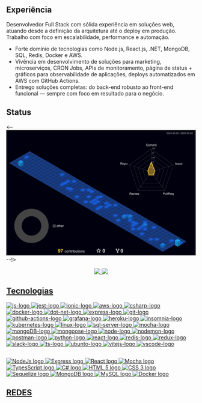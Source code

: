 ## Experiência

<p>
  Desenvolvedor Full Stack com sólida experiência em soluções web, atuando desde a definição da arquitetura até o deploy em produção. Trabalho com foco em escalabilidade, performance e automação.
</p>

<ul>
 <li>Forte domínio de tecnologias como Node.js, React.js, .NET, MongoDB, SQL, Redis, Docker e AWS.</li>
 <li>Vivência em desenvolvimento de soluções para marketing, microserviços, CRON Jobs, APIs de monitoramento, página de status + gráficos para observabilidade de aplicações, deploys automatizados em AWS com GitHub Actions.</li>
 <li>Entrego soluções completas: do back-end robusto ao front-end funcional — sempre com foco em resultado para o negócio.</li>
</ul>

## Status
<-- ![Status](https://github.com/JVLENNY10/JVLENNY10/blob/main/profile-3d-contrib/profile-night-view.svg) --!>

<div align="center">
  <a href="https://github.com/JVLENNY10">
  <img height="180em" src="https://github-readme-stats.vercel.app/api?username=JVLENNY10&show_icons=true&theme=dracula&include_all_commits=true&count_private=true"/>
  <img height="180em" src="https://github-readme-stats.vercel.app/api/top-langs/?username=JVLENNY10&layout=compact&langs_count=7&theme=dracula"/>
</div>

## Tecnologias

<div align="left">
  <img alt="js-logo" height="40" src="https://cdn.jsdelivr.net/gh/devicons/devicon@latest/icons/javascript/javascript-original.svg" width="52" />
  
  <img alt="jest-logo" height="40" src="https://cdn.jsdelivr.net/gh/devicons/devicon@latest/icons/jest/jest-plain.svg" width="52" />
  
  <img alt="ionic-logo" height="40" src="https://cdn.jsdelivr.net/gh/devicons/devicon@latest/icons/ionic/ionic-original.svg" width="52" />
  
  <img alt="aws-logo" height="40" src="https://cdn.jsdelivr.net/gh/devicons/devicon@latest/icons/amazonwebservices/amazonwebservices-plain-wordmark.svg" width="52" />

  <img alt="csharp-logo" height="40" src="https://cdn.jsdelivr.net/gh/devicons/devicon@latest/icons/csharp/csharp-original.svg" width="52" />
          
  <img alt="docker-logo" height="40" src="https://cdn.jsdelivr.net/gh/devicons/devicon@latest/icons/docker/docker-plain.svg" width="52" />

  <img alt="dot-net-logo" height="40" src="https://cdn.jsdelivr.net/gh/devicons/devicon@latest/icons/dot-net/dot-net-plain.svg" width="52" />

  <img alt="express-logo" height="40" src="https://cdn.jsdelivr.net/gh/devicons/devicon@latest/icons/express/express-original.svg" width="52" />

  <img alt="git-logo" height="40" src="https://cdn.jsdelivr.net/gh/devicons/devicon@latest/icons/git/git-original.svg" width="52" />

  <img alt="github-actions-logo" height="40" src="https://cdn.jsdelivr.net/gh/devicons/devicon@latest/icons/githubactions/githubactions-plain.svg" width="52" />

  <img alt="grafana-logo" height="40" src="https://cdn.jsdelivr.net/gh/devicons/devicon@latest/icons/grafana/grafana-plain.svg" width="52" />
          
  <img alt="heroku-logo" height="40" src="https://cdn.jsdelivr.net/gh/devicons/devicon@latest/icons/heroku/heroku-plain.svg" width="52" />
  
  <img alt="insomnia-logo" height="40" src="https://cdn.jsdelivr.net/gh/devicons/devicon@latest/icons/insomnia/insomnia-original.svg" width="52" />
          
  <img alt="kubernetes-logo" height="40" src="https://cdn.jsdelivr.net/gh/devicons/devicon@latest/icons/kubernetes/kubernetes-plain.svg" width="52" />

  <img alt="linux-logo" height="40" src="https://cdn.jsdelivr.net/gh/devicons/devicon@latest/icons/linux/linux-original.svg" width="52" />

  <img alt="sql-server-logo" height="40" src="https://cdn.jsdelivr.net/gh/devicons/devicon@latest/icons/microsoftsqlserver/microsoftsqlserver-plain.svg" width="52" />

  <img alt="mocha-logo" height="40" src="https://cdn.jsdelivr.net/gh/devicons/devicon@latest/icons/mocha/mocha-original.svg" width="52" />
  
  <img alt="mongoDB-logo" height="40" src="https://cdn.jsdelivr.net/gh/devicons/devicon@latest/icons/mongodb/mongodb-plain.svg" width="52" />

  <img alt="mongoose-logo" height="40" src="https://cdn.jsdelivr.net/gh/devicons/devicon@latest/icons/mongoose/mongoose-original.svg" width="52" />
  
  <img alt="node-logo" height="40" src="https://cdn.jsdelivr.net/gh/devicons/devicon@latest/icons/nodejs/nodejs-plain.svg" width="52" />

  <img alt="nodemon-logo" height="40" src="https://cdn.jsdelivr.net/gh/devicons/devicon@latest/icons/nodemon/nodemon-original.svg" width="52" />

  <img alt="postman-logo" height="40" src="https://cdn.jsdelivr.net/gh/devicons/devicon@latest/icons/postman/postman-original.svg" width="52" />

  <img alt="python-logo" height="40" src="https://cdn.jsdelivr.net/gh/devicons/devicon@latest/icons/python/python-original.svg" width="52" />
          
  <img alt="react-logo" height="40" src="https://cdn.jsdelivr.net/gh/devicons/devicon@latest/icons/react/react-original.svg" width="52" />

  <img alt="redis-logo" height="40" src="https://cdn.jsdelivr.net/gh/devicons/devicon@latest/icons/redis/redis-plain.svg" width="52" />
          
  <img alt="redux-logo" height="40" src="https://cdn.jsdelivr.net/gh/devicons/devicon@latest/icons/redux/redux-original.svg" width="52" />

  <img alt="slack-logo" height="40" src="https://cdn.jsdelivr.net/gh/devicons/devicon@latest/icons/slack/slack-original.svg" width="52" />

  <img alt="ts-logo" height="40" src="https://cdn.jsdelivr.net/gh/devicons/devicon@latest/icons/typescript/typescript-original.svg" width="52" />

  <img alt="ubunto-logo" height="40" src="https://cdn.jsdelivr.net/gh/devicons/devicon@latest/icons/ubuntu/ubuntu-original.svg" width="52" />

  <img alt="vitejs-logo" height="40" src="https://cdn.jsdelivr.net/gh/devicons/devicon@latest/icons/vitejs/vitejs-original.svg" width="52" />
          
  <img alt="vscode-logo" height="40" src="https://cdn.jsdelivr.net/gh/devicons/devicon@latest/icons/vscode/vscode-original.svg" width="52" />
          
  ##
          
  <img src="https://cdn.jsdelivr.net/gh/devicons/devicon/icons/nodejs/nodejs-original.svg" height="40" width="52" alt="NodeJs logo" />
  <img src="https://cdn.jsdelivr.net/gh/devicons/devicon/icons/express/express-original.svg" height="40" width="52" alt="Express logo" />
  <img src="https://cdn.jsdelivr.net/gh/devicons/devicon/icons/react/react-original.svg" height="40" width="52" alt="React logo" />
  <img src="https://cdn.jsdelivr.net/gh/devicons/devicon/icons/mocha/mocha-plain.svg" height="40" width="52" alt="Mocha logo" />
  <img src="https://cdn.jsdelivr.net/gh/devicons/devicon/icons/typescript/typescript-original.svg" height="40" width="52" alt="TypesScript logo" />
  <img src="https://upload.wikimedia.org/wikipedia/commons/b/bd/Logo_C_sharp.svg" height="40" width="52" alt="C# logo" />
  <img src="https://cdn.jsdelivr.net/gh/devicons/devicon/icons/html5/html5-original.svg" height="40" width="52" alt="HTML 5 logo" />
  <img src="https://cdn.jsdelivr.net/gh/devicons/devicon/icons/css3/css3-original.svg" height="40" width="52" alt="CSS 3 logo" />
  <img src="https://cdn.jsdelivr.net/gh/devicons/devicon/icons/sequelize/sequelize-original.svg" height="40" width="52" alt="Sequelize logo" />
  <img src="https://cdn.jsdelivr.net/gh/devicons/devicon/icons/mongodb/mongodb-original.svg" height="40" width="52" alt="MongoDB logo" />
  <img src="https://cdn.jsdelivr.net/gh/devicons/devicon/icons/mysql/mysql-original.svg" height="40" width="52" alt="MySQL logo" />
  <img src="https://cdn.jsdelivr.net/gh/devicons/devicon/icons/docker/docker-original.svg" height="40" width="52" alt="Docker logo" />
</div>

## REDES
